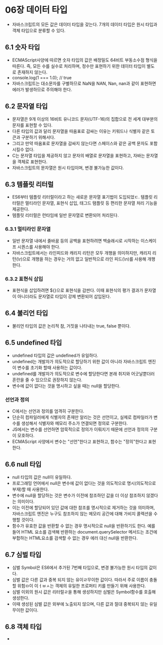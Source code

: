 # 06장 데이터 타입

- 자바스크립트의 모든 값은 데이터 타입을 갖는다. 7개의 데이터 타입은 원시 타입과 객체 타입으로 분류할 수 있다.

## 6.1 숫자 타입
- ECMAScript사양에 따르면 숫자 타입의 값은 배정밀도 64비트 부동소수점 형식을 따른다. 즉, 모든 수를 실수로 처리하며, 정수만 표현하기 위한 데이터 타입이 별도로 존재하지 않는다. 
- console.log(1 === 1.0);  // true
- 자바스크립트는 대소문자를 구별하므로 NaN을 NAN, Nan, nan과 같이 표현하면 에러가 발생하므로 주의해야 한다.

## 6.2 문자열 타입
- 문자열은 9개 이상의 16비트 유니코드 문자(UTF-16)의 집합으로 전 세계 대부분의 문자를 표현할 수 있다.
- 다른 타입의 값과 달리 문자열을 따옴표로 감싸는 이유는 키워드나 식별자 같은 토큰과 구분하기 위해서다.
- 그리고 만약 따옴표로 문자열을 감싸지 않는다면 스페이스와 같은 공백 문자도 포함시킬수 없다.
- C는 문자열 타입을 제공하지 않고 문자의 배열로 문자열을 표현하고, 자바는 문자열을 객체로 표현한다. 
- 자바스크립트의 문자열은 원시 타입이며, 변경 불가능한 값이다.

## 6.3 템플릿 리터럴
- ES6부터 템플릿 리터럴이라고 하는 새로운 문자열 표기법이 도입되었ㄷ. 템플릿 리터럴은 멀티라인 문자열, 표현식 삽입, 태그드 탬플릿 등 편리한 문자열 처리 기능을 제공한다.
- 템플릿 리터럴은 런타임에 일반 문자열로 변환되어 처리된다.

### 6.3.1 멀티라인 문자열
- 일반 문자열 내에서 줄바꿈 등의 공백을 표현하려면 백슬래시로 시작하는 이스케이프 시퀀스를 사용해야 한다. 
- 자바스크립트에서는 라인피드와 캐리지 리턴은 모두 개행을 의미하지만, 캐리지 리턴(\r)으로 개행을 하는 경우는 거의 없고 일반적으로 라인 피드(\n)를 사용해 개행한다.

### 6.3.2 표현식 삽입
- 표현식을 삽입하려면 ${}으로 표현식을 감싼다. 이때 표현식의 평가 결과가 문자열이 아니더라도 문자열로 타입이 강제 변환되어 삽입된다. 

## 6.4 불리언 타입
- 불리언 타입의 값은 논리적 참, 거짓을 나타내는 true, false 뿐이다. 

## 6.5 undefined 타입
- undefined 타입의 값은 undefined가 유일하다. 
- undefined는 개발자가 의도적으로 할당하기 위한 값이 아니라 자바스크립트 엔진이 변수를 초기화 할때 사용하는 값이다. 
- undefined를 개발자가 의도적으로 변수에 할당한다면 본래 취지와 어긋날뿐더러 혼란을 줄 수 있으므로 권장하지 않는다. 
- 변수에 값이 없다는 것을 명시하고 싶을 때는 null을 할당한다. 

### 선언과 정의
- C에서는 선언과 정의를 엄격히 구분한다.
- 단순히 컴파일러에게 식별자의 존재만 알리는 것은 선언이고, 실제로 컴파일러가 변수를 생성해서 식별자와 메모리 주소가 연결되면 정의로 구분한다. 
- JS에서는 변수를 선언하면 암묵적으로 정의가 이뤄지기 때문에 선언과 정의의 구분이 모호하다.
- ECMAScript 사양에서 변수는 "선언"한다고 표현하고, 함수는 "정의"한다고 표현한다.

## 6.6 null 타입
- null 타입의 값은 null이 유일하다. 
- 프로그래밍 언어에서 null은 변수에 값이 없다는 것을 의도적으로 명시(의도적으로 부재)할 때 사용한다. 
- 변수에 null을 할당하는 것은 변수가 이전에 참조하던 값을 더 이상 참조하지 않겠다는 의미이다. 
- 이는 이전에 할당되어 있던 값에 대한 참조를 명시적으로 제거하는 것을 의미하며, 자바스크립트 엔진은 누구도 참조하지 않는 메모리 공간에 대해 가비지 콜렉션을 수행할 것이다.
- 함수가 유효한 값을 반환할 수 없는 경우 명시적으로 null을 반환하기도 한다. 예를 들어 HTML 요소를 검색해 반환하는 document.querySelector 메서드는 조건에 부합하는 HTML요소를 검색할 수 없는 경우 에러 대신 null을 반환한다. 

## 6.7 심벌 타입
- 심벌 Symbol은 ES6에서 추가된 7번째 타입으로, 변경 불가능한 원시 타입의 값이다.
- 심벌 값은 다른 값과 중복 되지 않는 유이ㄹ무이한 값이다. 따라서 주로 이름이 충돌할 위험ㅁ이 이ㅓㅂㅅ는 객체의 유일한 프로퍼티 키를 만들기 위해 사용한다. 
- 심벌 이외의 원시 값은 리터럴ㄹ을 통해 생성하지만 심벌은 Symbol함수를 호출해 생성한다. 
- 이때 생성된 심벌 값은 외부에 노출되지 않으며, 다른 값과 절대 중복되지 않는 유일무이한 값이다. 

## 6.8 객체 타입
- 